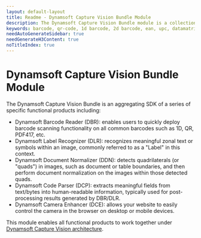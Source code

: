 ```yaml
---
layout: default-layout
title: Readme - Dynamsoft Capture Vision Bundle Module
description: The Dynamsoft Capture Vision Bundle module is a collection of Dynamsoft products and their dependent resources. 
keywords: barcode, qr-code, 1d barcode, 2d barcode, ean, upc, datamatrix, pdf-417, document scanner, ocr, text recognition, label recognition, web scanner webassembly, sdk, camera, filter, recognition, dynamsoft, dynamsoft-barcode-reader, sdk, javascript, typescript
needAutoGenerateSidebar: true
needGenerateH3Content: true
noTitleIndex: true
---
```


# Dynamsoft Capture Vision Bundle Module 

The Dynamsoft Capture Vision Bundle is an aggregating SDK of a series of specific functional products including:
 
- Dynamsoft Barcode Reader (DBR): enables users to quickly deploy barcode scanning functionality on all common barcodes such as 1D, QR, PDF417, etc.
- Dynamsoft Label Recognizer (DLR): recognizes meaningful zonal text or symbols within an image, commonly referred to as a "Label" in this context.
- Dynamsoft Document Normalizer (DDN): detects quadrilaterals (or "quads") in images, such as document or table boundaries, and then perform document normalization on the images within those detected quads.
- Dynamsoft Code Parser (DCP): extracts meaningful fields from text/bytes into human-readable information, typically used for post-processing results generated by DBR/DLR.
- Dynamsoft Camera Enhancer (DCE): allows your website to easily control the camera in the browser on desktop or mobile devices.

This module enables all functional products to work together under [Dynamsoft Capture Vision architecture](https://www.dynamsoft.com/capture-vision/docs/core/architecture/index.html).